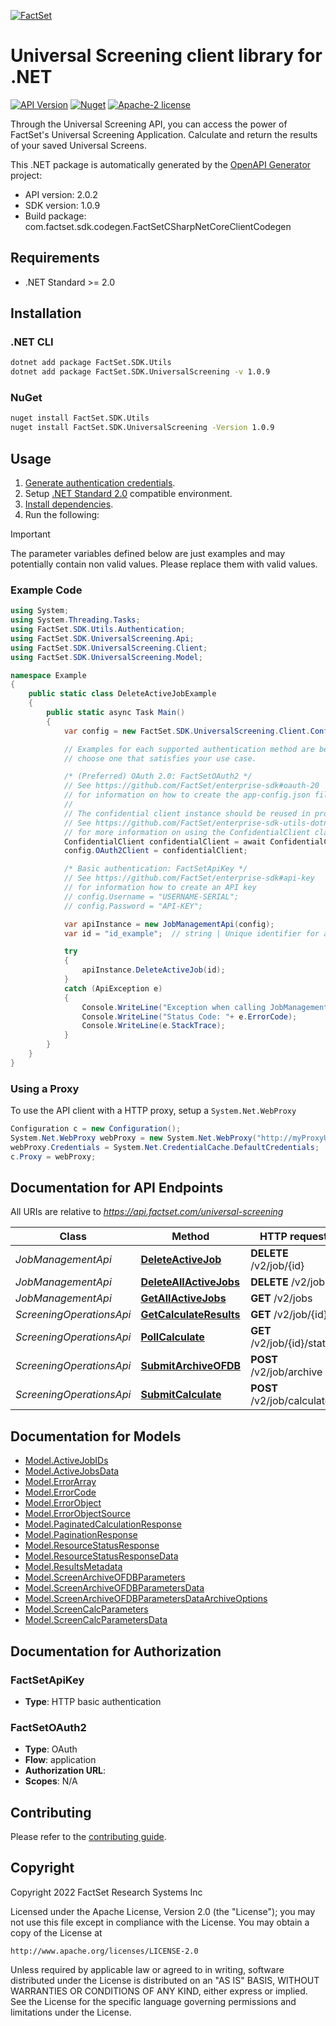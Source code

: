 [![FactSet](https://raw.githubusercontent.com/factset/enterprise-sdk/main/docs/images/factset-logo.svg)](https://www.factset.com)

# Universal Screening client library for .NET

[![API Version](https://img.shields.io/badge/api-v2.0.2-blue)](https://factset.github.io/stachschema/#/v2/ColumnOrganized)
[![Nuget](https://img.shields.io/nuget/v/FactSet.SDK.UniversalScreening)](https://www.nuget.org/packages/FactSet.SDK.UniversalScreening)
[![Apache-2 license](https://img.shields.io/badge/license-Apache2-brightgreen.svg)](https://www.apache.org/licenses/LICENSE-2.0)

Through the Universal Screening API, you can access the power of FactSet's Universal Screening Application.
Calculate and return the results of your saved Universal Screens.

This .NET package is automatically generated by the [OpenAPI Generator](https://openapi-generator.tech) project:

- API version: 2.0.2
- SDK version: 1.0.9
- Build package: com.factset.sdk.codegen.FactSetCSharpNetCoreClientCodegen

## Requirements

* .NET Standard >= 2.0

## Installation

### .NET CLI

```bash
dotnet add package FactSet.SDK.Utils
dotnet add package FactSet.SDK.UniversalScreening -v 1.0.9
```

### NuGet

```bash
nuget install FactSet.SDK.Utils
nuget install FactSet.SDK.UniversalScreening -Version 1.0.9
```

## Usage

1. [Generate authentication credentials](../../../../README.md#authentication).
2. Setup [.NET Standard 2.0](https://docs.microsoft.com/en-us/dotnet/standard/net-standard?tabs=net-standard-2-0) compatible environment.
3. [Install dependencies](#installation).
4. Run the following:

> [!IMPORTANT]
> The parameter variables defined below are just examples and may potentially contain non valid values. Please replace them with valid values.

### Example Code

```csharp
using System;
using System.Threading.Tasks;
using FactSet.SDK.Utils.Authentication;
using FactSet.SDK.UniversalScreening.Api;
using FactSet.SDK.UniversalScreening.Client;
using FactSet.SDK.UniversalScreening.Model;

namespace Example
{
    public static class DeleteActiveJobExample
    {
        public static async Task Main()
        {
            var config = new FactSet.SDK.UniversalScreening.Client.Configuration();

            // Examples for each supported authentication method are below,
            // choose one that satisfies your use case.

            /* (Preferred) OAuth 2.0: FactSetOAuth2 */
            // See https://github.com/FactSet/enterprise-sdk#oauth-20
            // for information on how to create the app-config.json file
            //
            // The confidential client instance should be reused in production environments.
            // See https://github.com/FactSet/enterprise-sdk-utils-dotnet#authentication
            // for more information on using the ConfidentialClient class
            ConfidentialClient confidentialClient = await ConfidentialClient.CreateAsync("/path/to/app-config.json");
            config.OAuth2Client = confidentialClient;

            /* Basic authentication: FactSetApiKey */
            // See https://github.com/FactSet/enterprise-sdk#api-key
            // for information how to create an API key
            // config.Username = "USERNAME-SERIAL";
            // config.Password = "API-KEY";

            var apiInstance = new JobManagementApi(config);
            var id = "id_example";  // string | Unique identifier for a screen calculation job

            try
            {
                apiInstance.DeleteActiveJob(id);
            }
            catch (ApiException e)
            {
                Console.WriteLine("Exception when calling JobManagementApi.DeleteActiveJob: " + e.Message );
                Console.WriteLine("Status Code: "+ e.ErrorCode);
                Console.WriteLine(e.StackTrace);
            }
        }
    }
}
```

### Using a Proxy

To use the API client with a HTTP proxy, setup a `System.Net.WebProxy`

```csharp
Configuration c = new Configuration();
System.Net.WebProxy webProxy = new System.Net.WebProxy("http://myProxyUrl:80/");
webProxy.Credentials = System.Net.CredentialCache.DefaultCredentials;
c.Proxy = webProxy;
```

## Documentation for API Endpoints

All URIs are relative to *https://api.factset.com/universal-screening*

Class | Method | HTTP request | Description
------------ | ------------- | ------------- | -------------
*JobManagementApi* | [**DeleteActiveJob**](https://github.com/FactSet/enterprise-sdk/tree/main/code/dotnet/UniversalScreening/v2/docs/JobManagementApi.md#deleteactivejob) | **DELETE** /v2/job/{id} | 
*JobManagementApi* | [**DeleteAllActiveJobs**](https://github.com/FactSet/enterprise-sdk/tree/main/code/dotnet/UniversalScreening/v2/docs/JobManagementApi.md#deleteallactivejobs) | **DELETE** /v2/jobs | 
*JobManagementApi* | [**GetAllActiveJobs**](https://github.com/FactSet/enterprise-sdk/tree/main/code/dotnet/UniversalScreening/v2/docs/JobManagementApi.md#getallactivejobs) | **GET** /v2/jobs | 
*ScreeningOperationsApi* | [**GetCalculateResults**](https://github.com/FactSet/enterprise-sdk/tree/main/code/dotnet/UniversalScreening/v2/docs/ScreeningOperationsApi.md#getcalculateresults) | **GET** /v2/job/{id} | 
*ScreeningOperationsApi* | [**PollCalculate**](https://github.com/FactSet/enterprise-sdk/tree/main/code/dotnet/UniversalScreening/v2/docs/ScreeningOperationsApi.md#pollcalculate) | **GET** /v2/job/{id}/status | 
*ScreeningOperationsApi* | [**SubmitArchiveOFDB**](https://github.com/FactSet/enterprise-sdk/tree/main/code/dotnet/UniversalScreening/v2/docs/ScreeningOperationsApi.md#submitarchiveofdb) | **POST** /v2/job/archive | 
*ScreeningOperationsApi* | [**SubmitCalculate**](https://github.com/FactSet/enterprise-sdk/tree/main/code/dotnet/UniversalScreening/v2/docs/ScreeningOperationsApi.md#submitcalculate) | **POST** /v2/job/calculate | 


## Documentation for Models

 - [Model.ActiveJobIDs](https://github.com/FactSet/enterprise-sdk/tree/main/code/dotnet/UniversalScreening/v2/docs/ActiveJobIDs.md)
 - [Model.ActiveJobsData](https://github.com/FactSet/enterprise-sdk/tree/main/code/dotnet/UniversalScreening/v2/docs/ActiveJobsData.md)
 - [Model.ErrorArray](https://github.com/FactSet/enterprise-sdk/tree/main/code/dotnet/UniversalScreening/v2/docs/ErrorArray.md)
 - [Model.ErrorCode](https://github.com/FactSet/enterprise-sdk/tree/main/code/dotnet/UniversalScreening/v2/docs/ErrorCode.md)
 - [Model.ErrorObject](https://github.com/FactSet/enterprise-sdk/tree/main/code/dotnet/UniversalScreening/v2/docs/ErrorObject.md)
 - [Model.ErrorObjectSource](https://github.com/FactSet/enterprise-sdk/tree/main/code/dotnet/UniversalScreening/v2/docs/ErrorObjectSource.md)
 - [Model.PaginatedCalculationResponse](https://github.com/FactSet/enterprise-sdk/tree/main/code/dotnet/UniversalScreening/v2/docs/PaginatedCalculationResponse.md)
 - [Model.PaginationResponse](https://github.com/FactSet/enterprise-sdk/tree/main/code/dotnet/UniversalScreening/v2/docs/PaginationResponse.md)
 - [Model.ResourceStatusResponse](https://github.com/FactSet/enterprise-sdk/tree/main/code/dotnet/UniversalScreening/v2/docs/ResourceStatusResponse.md)
 - [Model.ResourceStatusResponseData](https://github.com/FactSet/enterprise-sdk/tree/main/code/dotnet/UniversalScreening/v2/docs/ResourceStatusResponseData.md)
 - [Model.ResultsMetadata](https://github.com/FactSet/enterprise-sdk/tree/main/code/dotnet/UniversalScreening/v2/docs/ResultsMetadata.md)
 - [Model.ScreenArchiveOFDBParameters](https://github.com/FactSet/enterprise-sdk/tree/main/code/dotnet/UniversalScreening/v2/docs/ScreenArchiveOFDBParameters.md)
 - [Model.ScreenArchiveOFDBParametersData](https://github.com/FactSet/enterprise-sdk/tree/main/code/dotnet/UniversalScreening/v2/docs/ScreenArchiveOFDBParametersData.md)
 - [Model.ScreenArchiveOFDBParametersDataArchiveOptions](https://github.com/FactSet/enterprise-sdk/tree/main/code/dotnet/UniversalScreening/v2/docs/ScreenArchiveOFDBParametersDataArchiveOptions.md)
 - [Model.ScreenCalcParameters](https://github.com/FactSet/enterprise-sdk/tree/main/code/dotnet/UniversalScreening/v2/docs/ScreenCalcParameters.md)
 - [Model.ScreenCalcParametersData](https://github.com/FactSet/enterprise-sdk/tree/main/code/dotnet/UniversalScreening/v2/docs/ScreenCalcParametersData.md)


## Documentation for Authorization


### FactSetApiKey

- **Type**: HTTP basic authentication


### FactSetOAuth2

- **Type**: OAuth
- **Flow**: application
- **Authorization URL**: 
- **Scopes**: N/A


## Contributing

Please refer to the [contributing guide](../../../../CONTRIBUTING.md).

## Copyright

Copyright 2022 FactSet Research Systems Inc

Licensed under the Apache License, Version 2.0 (the "License");
you may not use this file except in compliance with the License.
You may obtain a copy of the License at

    http://www.apache.org/licenses/LICENSE-2.0

Unless required by applicable law or agreed to in writing, software
distributed under the License is distributed on an "AS IS" BASIS,
WITHOUT WARRANTIES OR CONDITIONS OF ANY KIND, either express or implied.
See the License for the specific language governing permissions and
limitations under the License.
